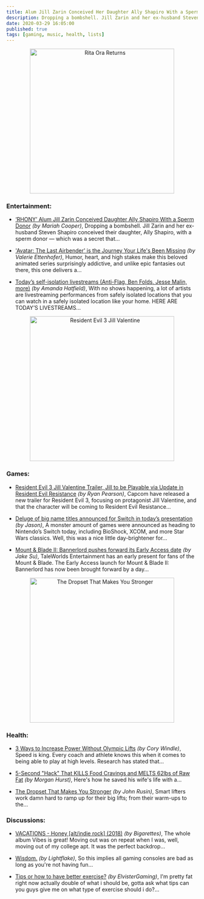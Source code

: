 ```yaml
---
title: Alum Jill Zarin Conceived Her Daughter Ally Shapiro With a Sperm Donor And Today’s Self-Isolation Livestreams
description: Dropping a bombshell. Jill Zarin and her ex-husband Steven Shapiro conceived their daughter, Ally Shapiro, with a sperm donor... new trailer for Resident Evil 3, focusing on protagonist Jill Valentine, and that the character will be coming to Resident Evil Resistance...
date: 2020-03-29 16:05:00
published: true
tags: [gaming, music, health, lists]
---
```


<p align="center">
    <img src="https://i0.wp.com/www.usmagazine.com/wp-content/uploads/2020/03/RHONY-Alum-Jill-Zarin-Conceived-Daughter-Ally-Shapiro-With-a-Sperm-Donor-.jpg" alt="Rita Ora Returns" width="380" />
</p>

### Entertainment:
*   [‘RHONY’ Alum Jill Zarin Conceived Daughter Ally Shapiro With a Sperm Donor](https://www.usmagazine.com/celebrity-news/news/jill-zarin-conceived-daughter-ally-shapiro-with-a-sperm-donor/) <i>(by Mariah Cooper)</i>, Dropping a bombshell. Jill Zarin and her ex-husband Steven Shapiro conceived their daughter, Ally Shapiro, with a sperm donor — which was a secret that...

*   ['Avatar: The Last Airbender' is the Journey Your Life's Been Missing](https://filmschoolrejects.com/avatar-the-last-airbender/) <i>(by Valerie Ettenhofer)</i>, Humor, heart, and high stakes make this beloved animated series surprisingly addictive, and unlike epic fantasies out there, this one delivers a...

*   [Today’s self-isolation livestreams (Anti-Flag, Ben Folds, Jesse Malin, more)](http://www.brooklynvegan.com/todays-self-isolation-livestreams-anti-flag-ben-folds-jesse-malin-more/) <i>(by Amanda Hatfield)</i>, With no shows happening, a lot of artists are livestreaming performances from safely isolated locations that you can watch in a safely isolated location like your home. HERE ARE TODAY’S LIVESTREAMS...


<p align="center">
    <img src="https://media.nichegamer.com/wp-content/uploads/2020/03/27201929/Resident-Evil-3-03-28-2020.jpg" alt="Resident Evil 3 Jill Valentine" width="380" />
</p>

### Games:
*   [Resident Evil 3 Jill Valentine Trailer, Jill to be Playable via Update in Resident Evil Resistance](https://nichegamer.com/2020/03/27/resident-evil-3-jill-valentine-trailer-jill-to-be-playable-via-update-in-resident-evil-resistance/) <i>(by Ryan Pearson)</i>, Capcom have released a new trailer for Resident Evil 3, focusing on protagonist Jill Valentine, and that the character will be coming to Resident Evil Resistance...

*   [Deluge of big name titles announced for Switch in today’s presentation](http://brutalgamer.com/2020/03/26/deluge-of-big-name-titles-announced-for-switch-in-todays-presentation/) <i>(by Jason)</i>,
A monster amount of games were announced as heading to Nintendo’s Switch today, including BioShock, XCOM, and more Star Wars classics. Well, this was a nice little day-brightener for...

*   [Mount & Blade II: Bannerlord pushes forward its Early Access date](https://www.pcinvasion.com/mount-blade-ii-bannerlord-pushes-forward-its-early-access-date/) <i>(by Jake Su)</i>, TaleWorlds Entertainment has an early present for fans of the Mount & Blade. The Early Access launch for Mount & Blade II: Bannerlord has now been brought forward by a day...


<p align="center">
    <img src="https://www.bodybuilding.com/images/2019/january/the-dropset-that-makes-you-stronger-header-830x467.jpg" alt="The Dropset That Makes You Stronger" width="380" />
</p>

### Health:
*   [3 Ways to Increase Power Without Olympic Lifts](https://www.stack.com/a/3-ways-to-increase-power-without-olympic-lifts) <i>(by Cory Windle)</i>, Speed is king. Every coach and athlete knows this when it comes to being able to play at high levels. Research has stated that...

*   [5-Second "Hack" That KILLS Food Cravings and MELTS 62lbs of Raw Fat](https://bit.ly/2J5fwrn) <i>(by Morgan Hurst)</i>, Here's how he saved his wife's life with a...

*   [The Dropset That Makes You Stronger](https://www.bodybuilding.com/content/the-dropset-that-makes-you-stronger.html) <i>(by John Rusin)</i>, Smart lifters work damn hard to ramp up for their big lifts; from their warm-ups to the...

### Discussions:
*   [VACATIONS - Honey [alt/indie rock] (2018)](https://www.reddit.com/r/listentothis/comments/fr1hsq/vacations_honey_altindie_rock_2018/) <i>(by Bigarettes)</i>, The whole album Vibes is great! Moving out was on repeat when I was, well, moving out of my college apt. It was the perfect backdrop...

*   [Wisdom.](https://www.reddit.com/r/gaming/comments/fqzcc2/wisdom/) <i>(by Lightflake)</i>, So this implies all gaming consoles are bad as long as you're not having fun...

*   [Tips or how to have better exercise?](https://www.reddit.com/r/Fitness/comments/fr2efn/tips_or_how_to_have_better_exercise/) <i>(by ElvisterGaming)</i>, I'm pretty fat right now actually double of what i should be, gotta ask what tips can you guys give me on what type of exercise should i do?...

